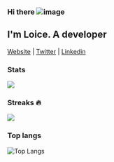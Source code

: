 ### Hi there  ![image](https://github.com/psntloice/psntloice/assets/103282006/67e95ddc-cbba-44e6-97aa-ccb2a238cdfc)

  ## I'm Loice. A developer

[Website](https://psntloice.github.io/portfolio/) |
[Twitter](https://twitter.com/LoiceKm) |
[Linkedin](https://www.linkedin.com/in/loice-kamau-64011027a/)

### Stats

![](https://github-readme-stats.vercel.app/api?username=psntloice&count_private=true&show_icons=true&theme=nightowl&hide_border=True)
<br>

### Streaks :fire:
![](https://github-readme-streak-stats.herokuapp.com/?user=psntloice&theme=nightowl)


### Top langs

![Top Langs](https://github-readme-stats.vercel.app/api/top-langs/?username=psntloice&layout=compact&theme=nightowl)




